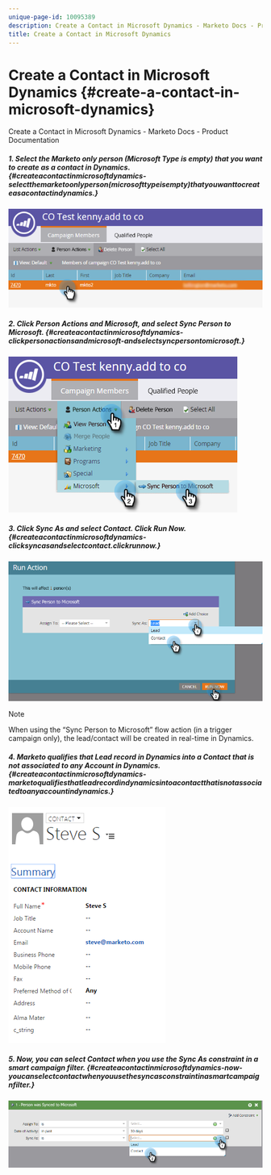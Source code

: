 ```yaml
---
unique-page-id: 10095389
description: Create a Contact in Microsoft Dynamics - Marketo Docs - Product Documentation
title: Create a Contact in Microsoft Dynamics
---
```


# Create a Contact in Microsoft Dynamics {#create-a-contact-in-microsoft-dynamics}

Create a Contact in Microsoft Dynamics - Marketo Docs - Product Documentation

##### 1. Select the Marketo only person (Microsoft Type is empty) that you want to create as a contact in Dynamics. {#createacontactinmicrosoftdynamics-selectthemarketoonlyperson(microsofttypeisempty)thatyouwanttocreateasacontactindynamics.}

![](assets/one.png)

##### 2. Click Person Actions and Microsoft, and select Sync Person to Microsoft. {#createacontactinmicrosoftdynamics-clickpersonactionsandmicrosoft-andselectsyncpersontomicrosoft.}

![](assets/two.png)

##### 3. Click Sync As and select Contact. Click Run Now. {#createacontactinmicrosoftdynamics-clicksyncasandselectcontact.clickrunnow.}

![](assets/three.png)

>[!NOTE]
>
>When using the “Sync Person to Microsoft” flow action (in a trigger campaign only), the lead/contact will be created in real-time in Dynamics.

##### 4. Marketo qualifies that Lead record in Dynamics into a Contact that is not associated to any Account in Dynamics. {#createacontactinmicrosoftdynamics-marketoqualifiesthatleadrecordindynamicsintoacontactthatisnotassociatedtoanyaccountindynamics.}

![](assets/image2015-10-23-9-3a43-3a33.png)

##### 5. Now, you can select Contact when you use the Sync As constraint in a smart campaign filter. {#createacontactinmicrosoftdynamics-now-youcanselectcontactwhenyouusethesyncasconstraintinasmartcampaignfilter.}

![](assets/five.png)

